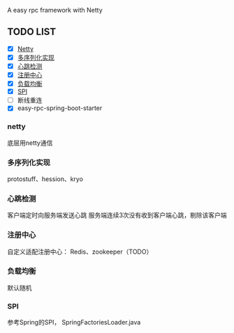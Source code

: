 A easy rpc framework with Netty

## TODO LIST

* [x] [Netty](#netty)
* [x] [多序列化实现](#多序列化实现)
* [x] [心跳检测](#心跳检测)
* [x] [注册中心](#注册中心)
* [x] [负载均衡](#负载均衡)
* [X] [SPI](#SPI)
* [ ] 断线重连
* [X] easy-rpc-spring-boot-starter

### netty
底层用netty通信

### 多序列化实现
protostuff、hession、kryo

### 心跳检测
客户端定时向服务端发送心跳
服务端连续3次没有收到客户端心跳，剔除该客户端

### 注册中心
自定义适配注册中心： Redis、zookeeper（TODO）

### 负载均衡
默认随机

### SPI
参考Spring的SPI， SpringFactoriesLoader.java
